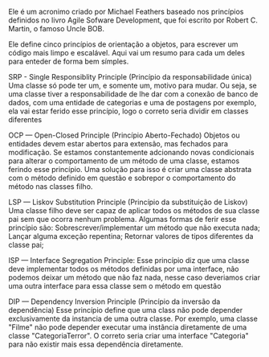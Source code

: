 Ele é um acronimo criado por Michael Feathers baseado nos princípios definidos no livro Agile Sofware Development, que foi escrito por Robert C. Martin, o famoso Uncle BOB.

Ele define cinco princípios de orientação a objetos, para escrever um código mais limpo e escalável. Aqui vai um resumo para cada um deles para enteder de forma bem símples.

SRP - Single Responsiblity Principle (Princípio da responsabilidade única)
Uma classe só pode ter um, e somente um, motivo para mudar.
Ou seja, se uma classe tiver a responsabilidade de lhe dar com a conexão de banco de dados, com uma entidade de categorias e uma de postagens por exemplo, ela vai estar ferido esse princípio, logo o correto seria dividir em classes diferentes

OCP — Open-Closed Principle (Princípio Aberto-Fechado)
Objetos ou entidades devem estar abertos para extensão, mas fechados para modificação.
Se estamos constantemente adcionando novas condicionais para alterar o comportamento de um método de uma classe, estamos ferindo esse princípio. Uma solução para isso é criar uma classe abstrata com o método definido em questão e sobrepor o comportamento do método nas classes filho.

LSP — Liskov Substitution Principle (Princípio da substituição de Liskov)
Uma classe filho deve ser capaz de aplicar todos os métodos de sua classe pai sem que ocorra nenhum problema.
Algumas formas de ferir esse princípio são:
 Sobrescrever/implementar um método que não executa nada;
 Lançar alguma exceção repentina;
 Retornar valores de tipos diferentes da classe pai;

ISP — Interface Segregation Principle:
Esse princípio diz que uma classe deve implementar todos os métodos definidas por uma interface, não podemos deixar um método que não faz nada, 
nesse caso deveriamos criar uma outra interface para essa classe sem o método em questão

DIP — Dependency Inversion Principle (Princípio da inversão da dependência)
Esse princípio define que uma class não pode depender exclusivamente da instancia de uma outra classe. Por exemplo, uma classe "Filme" não pode depender executar uma instãncia diretamente de uma classe "CategoriaTerror".
O correto seria criar uma interface "Categoria" para não existir mais essa dependência diretamente.
